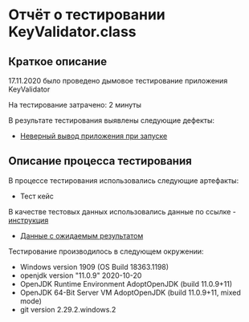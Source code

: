 # Отчёт о тестировании KeyValidator.class

## Краткое описание
17.11.2020  было проведено дымовое тестирование приложения KeyValidator

На тестирование затрачено: 2 минуты

В результате тестирования выявлены следующие дефекты:

* [Неверный вывод приложения при запуске](https://github.com/EgorovVladimirSpb/EgorovVladimirSpb-javahomework-1.1/issues/1)

## Описание процесса тестирования
В процессе тестирования использовались следующие артефакты:

* Тест кейс 

В качестве тестовых данных использовались данные по ссылке - 
[инструкция](https://github.com/netology-code/javaqa-homeworks/blob/master/intro/user-manual.md)

* [Данные с ожидаемым результатом](https://docs.google.com/spreadsheets/d/16M8zyd88noJruVl7f_LTnCVcroyeusKBqtNBw3ap6s8/edit?usp=sharing)

Тестирование производилось в следующем окружении:

* Windows version 1909 (OS Build 18363.1198)
* openjdk version "11.0.9" 2020-10-20
* OpenJDK Runtime Environment AdoptOpenJDK (build 11.0.9+11)
* OpenJDK 64-Bit Server VM AdoptOpenJDK (build 11.0.9+11, mixed mode)
* git version 2.29.2.windows.2
